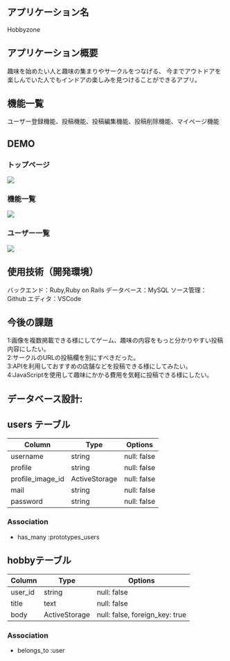 ## アプリケーション名
Hobbyzone
## アプリケーション概要
趣味を始めたい人と趣味の集まりやサークルをつなげる、
今までアウトドアを楽しんでいた人でもインドアの楽しみを見つけることができるアプリ。

## 機能一覧
ユーザー登録機能、投稿機能、投稿編集機能、投稿削除機能、マイページ機能

## DEMO

### トップページ
![](https://i.gyazo.com/04dccc81260fd701a51d537df84fd461.jpg)

### 機能一覧
![](https://i.gyazo.com/42a8c9c81ee853168566f69b5c3922cf.gif)
### ユーザー一覧
![](https://i.gyazo.com/e56432caf7e36ad0209c79397b6320b2.gif)
## 使用技術（開発環境）
バックエンド：Ruby,Ruby on Rails
データベース：MySQL
ソース管理：Github
エディタ：VSCode

## 今後の課題
1:画像を複数掲載できる様にしてゲーム、趣味の内容をもっと分かりやすい投稿内容にしたい。  
2:サークルのURLの投稿欄を別にすべきだった。  
3:APIを利用しておすすめの店舗などを投稿できる様にしてみたい。  
4:JavaScriptを使用して趣味にかかる費用を気軽に投稿できる様にしたい。  

## データベース設計:
## users テーブル

| Column           | Type          | Options     |
| ---------------- | ------------- | ----------- |
| username         | string        | null: false |
| profile          | string        | null: false |
| profile_image_id | ActiveStorage | null: false |
| mail             | string        | null: false |
| password         | string        | null: false |

### Association

- has_many :prototypes_users

##  hobbyテーブル

| Column     | Type          | Options                        |
| ---------- | ------------- | ------------------------------ |
| user_id    | string        | null: false                    |
| title      | text          | null: false                    |
| body       | ActiveStorage | null: false, foreign_key: true |

### Association

- belongs_to :user
